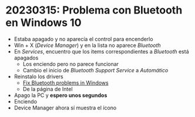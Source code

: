 # 20230315: Problema con Bluetooth en Windows 10
- Estaba apagado y no aparecía el control para encenderlo
- Win + X (*Device Manager*) y en la lista no aparece *Bluetooth*
- En *Services*, encuentro que los items correspondientes a *Bluetooth* está apagados
	- Los enciendo pero no parece funcionar
	- Cambio el inicio de *Bluetooth Support Service* a *Automático*
- Reinstalo los drivers
	- [Fix Bluetooth problems in Windows](https://support.microsoft.com/en-us/windows/fix-bluetooth-problems-in-windows-723e092f-03fa-858b-5c80-131ec3fba75c)
	- De la página de Intel
- Apago la PC y **espero unos segundos**
- Enciendo
- Device Manager ahora sí muestra el ícono